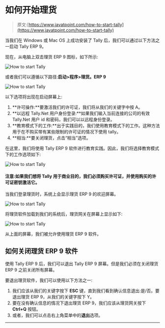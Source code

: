 # 如何开始理货

> 原文:[https://www.javatpoint.com/how-to-start-tally](https://www.javatpoint.com/how-to-start-tally)

当我们在 Windows 或 Mac OS 上成功安装了 Tally 后，我们可以通过以下方法之一启动 Tally ERP 9。

现在，从电脑上双击理货 ERP 9 图标，如下所示:

![How to start Tally](../Images/3cba2ae4370c670ecce97f7405dc1ac2.png)

或者我们可以遵循以下路径:**启动>程序>理货。ERP 9**

![How to start Tally](../Images/1e88a79a19df53ccb1a42cc8eb7b8cf9.png)

以下选项将出现在启动屏幕上:

1.  **许可操作:**要激活我们的许可证，我们将从我们的关键字中按 A。
2.  **以远程 Tally.Net 用户身份登录:**如果我们输入当前连接的公司的有效 Tally.Net 用户 id 和密码，我们可以以远程身份登录。
3.  **教育模式下的工作:**出于实践目的，我们使用教育模式下的工作。这种方法用于在不购买带有某些限制的许可证的情况下使用 tally。
4.  **相当:**要关闭理货，点击“相当”选项。

在这里，我们将使用 Tally ERP 9 软件进行教育实践。因此，我们将选择教育模式下的工作选项如下:

![How to start Tally](../Images/49e4cbef028914ff125d7bb24c4dfdac.png)

#### 注意:如果我们想将 Tally 用于商业目的，我们必须购买许可证，并使用购买的许可证密钥激活它。

当我们登录理货时，系统上会显示理货 ERP 9 的欢迎屏幕。

![How to start Tally](../Images/bb9f52ba559ab2337678f48c0fd8fbe8.png)

将理货软件加载到我们的系统后，理货网关在屏幕上显示如下:

![How to start Tally](../Images/1e340aa6535cc7de1e7a57179865b715.png)

从上面的屏幕，我们被允许使用理货 ERP 9 软件。

## 如何关闭理货 ERP 9 软件

使用 Tally ERP 9 后，我们可以退出 Tally ERP 9 屏幕。但是我们必须在关闭理货 ERP 9 之前关闭所有屏幕。

要退出理货软件，我们可以使用以下方法之一:

1.  我们应该从我们的关键字按下 **ESC** 键，直到我们看到确认信息退出:是/否。要退出理货 ERP 9，从我们的关键字按下 Y。
2.  要在没有确认信息的情况下退出理货 ERP 9，我们应该从理货网关按下 **Ctrl+Q** 按钮。
3.  或者，我们可以点击右上角菜单中的**退出**选项。

* * *